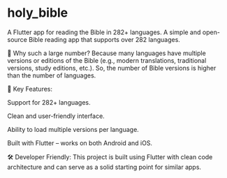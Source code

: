 # holy_bible
A Flutter app for reading the Bible in 282+ languages. A simple and open-source Bible reading app that supports over 282 languages.

🔹 Why such a large number? Because many languages have multiple versions or editions of the Bible (e.g., modern translations, traditional versions, study editions, etc.). So, the number of Bible versions is higher than the number of languages.

🎯 Key Features:

Support for 282+ languages.

Clean and user-friendly interface.

Ability to load multiple versions per language.

Built with Flutter – works on both Android and iOS.

🛠️ Developer Friendly: This project is built using Flutter with clean code architecture and can serve as a solid starting point for similar apps.